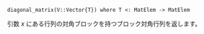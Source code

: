 ```
diagonal_matrix(V::Vector{T}) where T <: MatElem -> MatElem
```

引数 $x$ にある行列の対角ブロックを持つブロック対角行列を返します。
